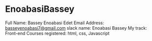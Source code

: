 # EnoabasiBassey
Full Name: Bassey Enoabasi Edet
Email Address: basseyenoabasi7@gmail.com
slack name: Enoabasi Bassey
My track: Front-end
Courses registered: html, css, Javascript
